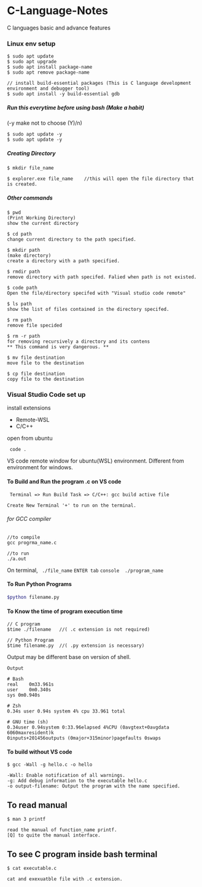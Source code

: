 # C-Language-Notes
C languages basic and advance features



### Linux env setup


``` console
$ sudo apt update
$ sudo apt upgrade
$ sudo apt install package-name
$ sudo apt remove package-name

// install build-essential packages (This is C language development environment and debugger tool)
$ sudo apt install -y build-essential gdb
```


##### Run this everytime before using bash (Make a habit)
(-y make not to choose (Y)/n)

``` console
$ sudo apt update -y
$ sudo apt update -y
```

##### Creating Directory 

``` console
$ mkdir file_name

$ explorer.exe file_name    //this will open the file directory that is created.
```

##### Other commands

``` console
$ pwd  
(Print Working Directory)
show the current directory 

$ cd path
change current directory to the path specified.

$ mkdir path
(make directory)
create a directory with a path specified.

$ rmdir path
remove directory with path specifed. Falied when path is not existed.

$ code path
Open the file/directory specifed with "Visual studio code remote"

$ ls path
show the list of files contained in the directory specifed.

$ rm path
remove file specided

$ rm -r path
for removing recursively a directory and its contens
** This command is very dangerous. **

$ mv file destination
move file to the destination

$ cp file destination
copy file to the destination
```

### Visual Studio Code set up

install extensions
- Remote-WSL
- C/C++

open from ubuntu

``` console
 code .
```

VS code remote window for ubuntu(WSL) environment.
Different from environment for windows.


#### To Build and Run the program .c on VS code

` Terminal => Run Build Task => C/C++: gcc build active file`

`Create New Terminal '+' to run on the terminal.`

###### for GCC compiler
``` console
//to compile
gcc progrma_name.c 

//to run
./a.out
```
On terminal,
` ./file_name` ```ENTER tab``` 
```console  ./program_name ```

#### To Run Python Programs

``` bash
$python filename.py
```

#### To Know the time of program execution time

``` console
// C program
$time ./filename   //( .c extension is not required)

// Python Program
$time filename.py  //( .py extension is necessary)
```

Output may be different base on version of shell.
```
Output

# Bash
real	0m33.961s
user	0m0.340s
sys	0m0.940s

# Zsh
0.34s user 0.94s system 4% cpu 33.961 total

# GNU time (sh)
0.34user 0.94system 0:33.96elapsed 4%CPU (0avgtext+0avgdata 6060maxresident)k
0inputs+201456outputs (0major+315minor)pagefaults 0swaps
```

#### To build without VS code

``` console
$ gcc -Wall -g hello.c -o hello

-Wall: Enable notification of all warnings.
-g: Add debug information to the executable hello.c 
-o output-filename: Output the program with the name specified.
```



## To read manual

``` console
$ man 3 printf

read the manual of function_name printf. 
[Q] to quite the manual interface.
```

## To see C program inside bash terminal

``` console
$ cat executable.c

cat and exexuatble file with .c extension.
```
